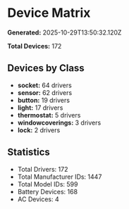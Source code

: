 # Device Matrix

**Generated:** 2025-10-29T13:50:32.120Z

**Total Devices:** 172

## Devices by Class

- **socket:** 64 drivers
- **sensor:** 62 drivers
- **button:** 19 drivers
- **light:** 17 drivers
- **thermostat:** 5 drivers
- **windowcoverings:** 3 drivers
- **lock:** 2 drivers

## Statistics

- Total Drivers: 172
- Total Manufacturer IDs: 1447
- Total Model IDs: 599
- Battery Devices: 168
- AC Devices: 4
